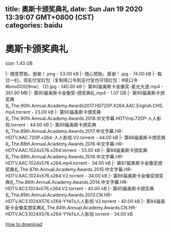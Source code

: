 
title: 奧斯卡颁奖典礼
date: Sun Jan 19 2020 13:39:07 GMT+0800 (CST)    
categories: baidu
---

# 奧斯卡颁奖典礼
size: 1.43 GB
 
 
|- 随意赞助，谢谢！.png - 53.00 kB
|- 随心赞助，感谢！.jpg - 74.00 kB
|- 每日一扫，领支付宝红包（复制吱口令到支付宝也可领红包：#吱口令#bmvDOI29nw） (2).jpg - 140.00 kB
|- 第90届奥斯卡金像奖-星光大道.mp4 - 361.90 MB
|- 第90届奥斯卡金像奖-颁奖典礼.mp4 - 1.07 GB
|- 第90届奥斯卡颁奖典礼.The.90th.Annual.Academy.Awards2017.HD720P.X264.AAC.English.CHS.mp4.torrent - 23.00 kB
|- 第90届奥斯卡颁奖典礼.The.90th.Annual.Academy.Awards.2018.中文字幕.HDTVrip.720P-人人影视.torrent - 44.00 kB
|- 第89届奥斯卡颁奖典礼.The.89th.Annual.Academy.Awards.2017.中文字幕.HR-HDTV.AAC.720P.x264-人人影视.V2.torrent - 44.00 kB
|- 第88届奥斯卡颁奖典礼.The.88th.Annual.Academy.Awards.2016.中文字幕.HR-HDTV.AAC.1024x576.x264.torrent - 33.00 kB
|- 第88届奥斯卡颁奖典礼.The.88th.Annual.Academy.Awards.2016.中文字幕.HR-HDTV.AAC.1024x576.x264.mp4.torrent - 34.00 kB
|- 第87届奥斯卡金像奖颁奖典礼.The.87th.Annual.Academy.Awards.2015.中文字幕.HR-HDTV.AAC.1024x576.x264.V2.torrent - 34.00 kB
|- 第86届奥斯卡金像奖颁奖典礼.The.86th.Annual.Academy.Awards.2014.中文字幕.HR-HDTV.AC3.1024x576.x264.V2.torrent - 40.00 kB
|- 第85届奥斯卡颁奖典礼.The.85th.Annual.Academy.Awards.2013.CN.HR-HDTV.AC3.1024X576.x264-YYeTs人人影视.V2.torrent - 40.00 kB
|- 第84届奥斯卡金像奖颁奖典礼.The.84th.Annual.Academy.Awards.CN.HR-HDTV.AC3.1024X576.x264-YYeTs人人影视.torrent - 34.00 kB

[How to download](https://bpcam.bemobtrk.com/go/2ceec3aa-1ca2-46d6-b9ff-aaa5c184517c?jno=5283)